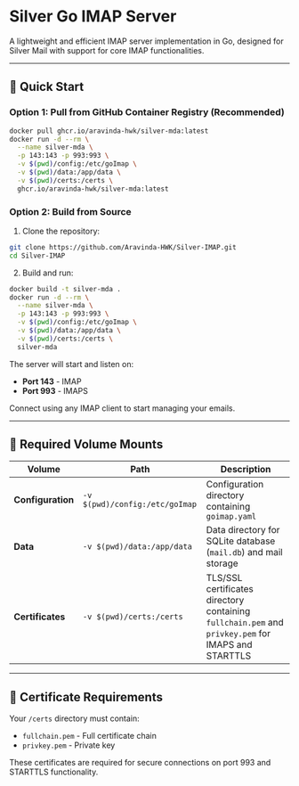 # Silver Go IMAP Server

A lightweight and efficient IMAP server implementation in Go, designed for Silver Mail with support for core IMAP functionalities.

---

## 🚀 Quick Start

### Option 1: Pull from GitHub Container Registry (Recommended)

```bash
docker pull ghcr.io/aravinda-hwk/silver-mda:latest
docker run -d --rm \
  --name silver-mda \
  -p 143:143 -p 993:993 \
  -v $(pwd)/config:/etc/goImap \
  -v $(pwd)/data:/app/data \
  -v $(pwd)/certs:/certs \
  ghcr.io/aravinda-hwk/silver-mda:latest
```

### Option 2: Build from Source

1. Clone the repository:
```bash
git clone https://github.com/Aravinda-HWK/Silver-IMAP.git
cd Silver-IMAP
```

2. Build and run:
```bash
docker build -t silver-mda .
docker run -d --rm \
  --name silver-mda \
  -p 143:143 -p 993:993 \
  -v $(pwd)/config:/etc/goImap \
  -v $(pwd)/data:/app/data \
  -v $(pwd)/certs:/certs \
  silver-mda
```

The server will start and listen on:
- **Port 143** - IMAP
- **Port 993** - IMAPS

Connect using any IMAP client to start managing your emails.

---

## 📂 Required Volume Mounts

| Volume | Path | Description |
|--------|------|-------------|
| **Configuration** | `-v $(pwd)/config:/etc/goImap` | Configuration directory containing `goimap.yaml` |
| **Data** | `-v $(pwd)/data:/app/data` | Data directory for SQLite database (`mail.db`) and mail storage |
| **Certificates** | `-v $(pwd)/certs:/certs` | TLS/SSL certificates directory containing `fullchain.pem` and `privkey.pem` for IMAPS and STARTTLS |

---

## 🔐 Certificate Requirements

Your `/certs` directory must contain:
- `fullchain.pem` - Full certificate chain
- `privkey.pem` - Private key

These certificates are required for secure connections on port 993 and STARTTLS functionality.
